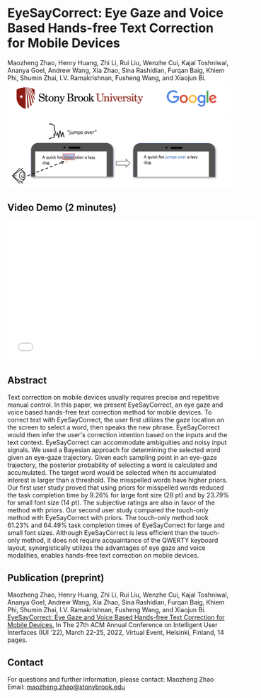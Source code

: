 # EyeSayCorrect: Eye Gaze and Voice Based Hands-free Text Correction for Mobile Devices
Maozheng Zhao, Henry Huang, Zhi Li, Rui Liu, Wenzhe Cui, Kajal Toshniwal, Ananya Goel, Andrew Wang, Xia Zhao, Sina Rashidian, Furqan Baig, Khiem Phi, Shumin Zhai, I.V. Ramakrishnan, Fusheng Wang, and Xiaojun Bi.
![affiliation](affiliation1.png)
![EyeSayCorrect teaser](EyeSayCorrect_teaser.png)

## Video Demo (2 minutes)
<p align="center">
<iframe width="560" height="315" src="//player.bilibili.com/player.html?bvid=BV1244y1W7jt&page=1" scrolling="no" border="0" title="EyeSayCorrect Demo" frameborder="no" framespacing="0" allowfullscreen="true"> </iframe>
</p>

## Abstract
Text correction on mobile devices usually requires precise and repetitive manual control. In this paper, we present EyeSayCorrect, an eye gaze and voice based hands-free text correction method for mobile devices. To correct text with EyeSayCorrect, the user first utilizes the gaze location on the screen to select a word, then speaks the new phrase. EyeSayCorrect would then infer the user's correction intention based on the inputs and the text context. EyeSayCorrect can accommodate ambiguities and noisy input signals. We used a Bayesian approach for determining the selected word given an eye-gaze trajectory. Given each sampling point in an eye-gaze trajectory, the posterior probability of selecting a word is calculated and accumulated. The target word would be selected when its accumulated interest is larger than a threshold. The misspelled words have higher priors. Our first user study proved that using priors for misspelled words reduced the task completion time by 9.26% for large font size (28 pt) and by 23.79% for small font size (14 pt). The subjective ratings are also in favor of the method with priors. Our second user study compared the touch-only method with EyeSayCorrect with priors. The touch-only method took 61.23% and 64.49% task completion times of EyeSayCorrect for large and small font sizes.  Although EyeSayCorrect is less efficient than the touch-only method, it does not require acquaintance of the QWERTY keyboard layout, synergistically utilizes the advantages of eye gaze and voice modalities, enables hands-free text correction on mobile devices.

## Publication (preprint)

Maozheng Zhao, Henry Huang, Zhi Li, Rui Liu, Wenzhe Cui, Kajal Toshniwal, Ananya Goel, Andrew Wang, Xia Zhao, Sina Rashidian, Furqan Baig, Khiem Phi, Shumin Zhai, I.V. Ramakrishnan, Fusheng Wang, and Xiaojun Bi. [EyeSayCorrect: Eye Gaze and Voice Based Hands-free Text Correction for Mobile Devices.](EyeSayCorrect_camera_ready.pdf) In The 27th ACM Annual Conference on Intelligent User Interfaces (IUI '22), March 22-25, 2022, Virtual Event, Helsinki, Finland, 14 pages.

## Contact
For questions and further information, please contact:
Maozheng Zhao  Email: maozheng.zhao@stonybrook.edu

